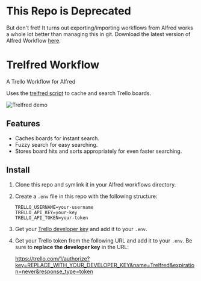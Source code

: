# This Repo is Deprecated

But don't fret! It turns out exporting/importing workflows from Alfred works a whole lot better than managing this in git. Download the latest version of Alfred Workflow [here](https://github.com/jsteiner/trelfred/releases).

# Trelfred Workflow

A Trello Workflow for Alfred

Uses the [trelfred script] to cache and search Trello boards.

[trelfred script]: https://github.com/jsteiner/trelfred

![Trelfred demo](https://cloud.githubusercontent.com/assets/466493/14092917/223ea38e-f518-11e5-9ced-0ef55bb2cad9.gif)

## Features

* Caches boards for instant search.
* Fuzzy search for easy searching.
* Stores board hits and sorts appropriately for even faster searching.

## Install

1. Clone this repo and symlink it in your Alfred workflows directory.
1. Create a `.env` file in this repo with the following structure:

   ```
   TRELLO_USERNAME=your-username
   TRELLO_API_KEY=your-key
   TRELLO_API_TOKEN=your-token
   ```

1. Get your [Trello developer key] and add it to your `.env`.
1. Get your Trello token from the following URL and add it to your `.env`.
   Be sure to **replace the developer key** in the URL:

    https://trello.com/1/authorize?key=REPLACE_WITH_YOUR_DEVELOPER_KEY&name=Trelfred&expiration=never&response_type=token

[Trello developer key]: https://trello.com/1/appKey/generate
